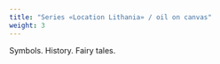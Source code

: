 ```yaml
---
title: "Series «Location Lithania» / oil on canvas"
weight: 3
---
```

Symbols. History. Fairy tales.